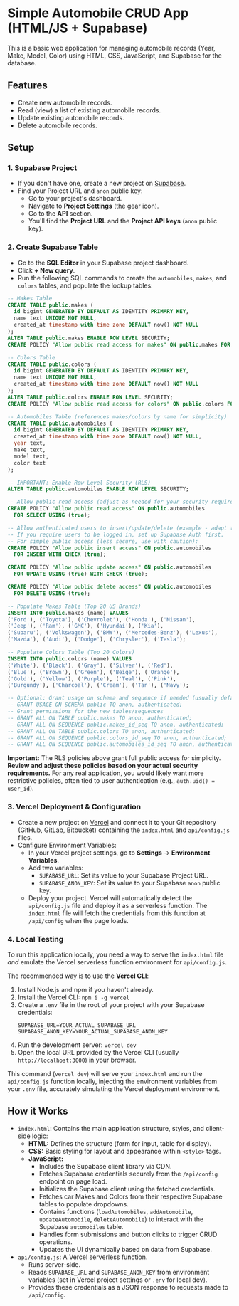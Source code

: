 # Simple Automobile CRUD App (HTML/JS + Supabase)

This is a basic web application for managing automobile records (Year, Make, Model, Color) using HTML, CSS, JavaScript, and Supabase for the database.

## Features

- Create new automobile records.
- Read (view) a list of existing automobile records.
- Update existing automobile records.
- Delete automobile records.

## Setup

### 1. Supabase Project

- If you don't have one, create a new project on [Supabase](https://supabase.com/).
- Find your Project URL and `anon` public key:
    - Go to your project's dashboard.
    - Navigate to **Project Settings** (the gear icon).
    - Go to the **API** section.
    - You'll find the **Project URL** and the **Project API keys** (`anon` public key).

### 2. Create Supabase Table

- Go to the **SQL Editor** in your Supabase project dashboard.
- Click **+ New query**.
- Run the following SQL commands to create the `automobiles`, `makes`, and `colors` tables, and populate the lookup tables:

```sql
-- Makes Table
CREATE TABLE public.makes (
  id bigint GENERATED BY DEFAULT AS IDENTITY PRIMARY KEY,
  name text UNIQUE NOT NULL,
  created_at timestamp with time zone DEFAULT now() NOT NULL
);
ALTER TABLE public.makes ENABLE ROW LEVEL SECURITY;
CREATE POLICY "Allow public read access for makes" ON public.makes FOR SELECT USING (true);

-- Colors Table
CREATE TABLE public.colors (
  id bigint GENERATED BY DEFAULT AS IDENTITY PRIMARY KEY,
  name text UNIQUE NOT NULL,
  created_at timestamp with time zone DEFAULT now() NOT NULL
);
ALTER TABLE public.colors ENABLE ROW LEVEL SECURITY;
CREATE POLICY "Allow public read access for colors" ON public.colors FOR SELECT USING (true);

-- Automobiles Table (references makes/colors by name for simplicity)
CREATE TABLE public.automobiles (
  id bigint GENERATED BY DEFAULT AS IDENTITY PRIMARY KEY,
  created_at timestamp with time zone DEFAULT now() NOT NULL,
  year text,
  make text,
  model text,
  color text
);

-- IMPORTANT: Enable Row Level Security (RLS)
ALTER TABLE public.automobiles ENABLE ROW LEVEL SECURITY;

-- Allow public read access (adjust as needed for your security requirements)
CREATE POLICY "Allow public read access" ON public.automobiles
  FOR SELECT USING (true);

-- Allow authenticated users to insert/update/delete (example - adapt to your needs)
-- If you require users to be logged in, set up Supabase Auth first.
-- For simple public access (less secure, use with caution):
CREATE POLICY "Allow public insert access" ON public.automobiles
  FOR INSERT WITH CHECK (true);

CREATE POLICY "Allow public update access" ON public.automobiles
  FOR UPDATE USING (true) WITH CHECK (true);

CREATE POLICY "Allow public delete access" ON public.automobiles
  FOR DELETE USING (true);

-- Populate Makes Table (Top 20 US Brands)
INSERT INTO public.makes (name) VALUES
('Ford'), ('Toyota'), ('Chevrolet'), ('Honda'), ('Nissan'),
('Jeep'), ('Ram'), ('GMC'), ('Hyundai'), ('Kia'),
('Subaru'), ('Volkswagen'), ('BMW'), ('Mercedes-Benz'), ('Lexus'),
('Mazda'), ('Audi'), ('Dodge'), ('Chrysler'), ('Tesla');

-- Populate Colors Table (Top 20 Colors)
INSERT INTO public.colors (name) VALUES
('White'), ('Black'), ('Gray'), ('Silver'), ('Red'),
('Blue'), ('Brown'), ('Green'), ('Beige'), ('Orange'),
('Gold'), ('Yellow'), ('Purple'), ('Teal'), ('Pink'),
('Burgundy'), ('Charcoal'), ('Cream'), ('Tan'), ('Navy');

-- Optional: Grant usage on schema and sequence if needed (usually default)
-- GRANT USAGE ON SCHEMA public TO anon, authenticated;
-- Grant permissions for the new tables/sequences
-- GRANT ALL ON TABLE public.makes TO anon, authenticated;
-- GRANT ALL ON SEQUENCE public.makes_id_seq TO anon, authenticated;
-- GRANT ALL ON TABLE public.colors TO anon, authenticated;
-- GRANT ALL ON SEQUENCE public.colors_id_seq TO anon, authenticated;
-- GRANT ALL ON SEQUENCE public.automobiles_id_seq TO anon, authenticated;
```

**Important:** The RLS policies above grant full public access for simplicity. **Review and adjust these policies based on your actual security requirements.** For any real application, you would likely want more restrictive policies, often tied to user authentication (e.g., `auth.uid() = user_id`).

### 3. Vercel Deployment & Configuration

- Create a new project on [Vercel](https://vercel.com/) and connect it to your Git repository (GitHub, GitLab, Bitbucket) containing the `index.html` and `api/config.js` files.
- Configure Environment Variables:
    - In your Vercel project settings, go to **Settings** -> **Environment Variables**.
    - Add two variables:
        - `SUPABASE_URL`: Set its value to your Supabase Project URL.
        - `SUPABASE_ANON_KEY`: Set its value to your Supabase `anon` public key.
    - Deploy your project. Vercel will automatically detect the `api/config.js` file and deploy it as a serverless function. The `index.html` file will fetch the credentials from this function at `/api/config` when the page loads.

### 4. Local Testing

To run this application locally, you need a way to serve the `index.html` file *and* emulate the Vercel serverless function environment for `api/config.js`.

The recommended way is to use the **Vercel CLI**:
1. Install Node.js and npm if you haven't already.
2. Install the Vercel CLI: `npm i -g vercel`
3. Create a `.env` file in the root of your project with your Supabase credentials:
   ```
   SUPABASE_URL=YOUR_ACTUAL_SUPABASE_URL
   SUPABASE_ANON_KEY=YOUR_ACTUAL_SUPABASE_ANON_KEY
   ```
4. Run the development server: `vercel dev`
5. Open the local URL provided by the Vercel CLI (usually `http://localhost:3000`) in your browser.

This command (`vercel dev`) will serve your `index.html` and run the `api/config.js` function locally, injecting the environment variables from your `.env` file, accurately simulating the Vercel deployment environment.

## How it Works

- `index.html`: Contains the main application structure, styles, and client-side logic:
    - **HTML:** Defines the structure (form for input, table for display).
    - **CSS:** Basic styling for layout and appearance within `<style>` tags.
    - **JavaScript:**
        - Includes the Supabase client library via CDN.
        - Fetches Supabase credentials securely from the `/api/config` endpoint on page load.
        - Initializes the Supabase client using the fetched credentials.
        - Fetches car Makes and Colors from their respective Supabase tables to populate dropdowns.
        - Contains functions (`loadAutomobiles`, `addAutomobile`, `updateAutomobile`, `deleteAutomobile`) to interact with the Supabase `automobiles` table.
        - Handles form submissions and button clicks to trigger CRUD operations.
        - Updates the UI dynamically based on data from Supabase.
- `api/config.js`: A Vercel serverless function.
    - Runs server-side.
    - Reads `SUPABASE_URL` and `SUPABASE_ANON_KEY` from environment variables (set in Vercel project settings or `.env` for local dev).
    - Provides these credentials as a JSON response to requests made to `/api/config`.
